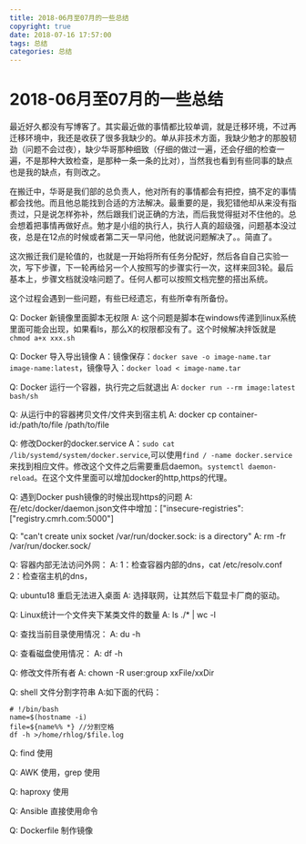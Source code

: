 ```yaml
---
title: 2018-06月至07月的一些总结
copyright: true
date: 2018-07-16 17:57:00
tags: 总结
categories: 总结
---
```


# 2018-06月至07月的一些总结

最近好久都没有写博客了。其实最近做的事情都比较单调，就是迁移环境，不过再迁移环境中，我还是收获了很多我缺少的。单从非技术方面，我缺少勉才的那股韧劲（问题不会过夜），缺少华哥那种细致（仔细的做过一遍，还会仔细的检查一遍，不是那种大致检查，是那种一条一条的比对），当然我也看到有些同事的缺点也是我的缺点，有则改之。

在搬迁中，华哥是我们部的总负责人，他对所有的事情都会有把控，搞不定的事情都会找他。而且他总能找到合适的方法解决。最重要的是，我犯错他却从来没有指责过，只是说怎样弥补，然后跟我们说正确的方法，而后我觉得挺对不住他的。总会想着把事情再做好点。勉才是小组的执行人，执行人真的超级强，问题基本没过夜，总是在12点的时候或者第二天一早问他，他就说问题解决了。。简直了。

这次搬迁我们是轮值的，也就是一开始将所有任务分配好，然后各自自己实验一次，写下步骤，下一轮再给另一个人按照写的步骤实行一次，这样来回3轮。最后基本上，步骤文档就没啥问题了。任何人都可以按照文档完整的搭出系统。
<!--more-->
这个过程会遇到一些问题，有些已经遗忘，有些所幸有所备份。

Q: Docker 新镜像里面脚本无权限
A: 这个问题是脚本在windows传递到linux系统里面可能会出现，如果看ls，那么X的权限都没有了。这个时候解决拌饭就是`chmod a+x xxx.sh`

Q: Docker 导入导出镜像
A：镜像保存：`docker save -o image-name.tar image-name:latest`，镜像导入：`docker load < image-name.tar`

Q: Docker 运行一个容器，执行完之后就退出
A: `docker run --rm image:latest bash/sh`

Q: 从运行中的容器拷贝文件/文件夹到宿主机
A: docker cp container-id:/path/to/file /path/to/file

Q: 修改Docker的docker.service
A：`sudo cat /lib/systemd/system/docker.service`,可以使用`find / -name docker.service`来找到相应文件。修改这个文件之后需要重启daemon。`systemctl daemon-reload`。在这个文件里面可以增加docker的http,https的代理。

Q: 遇到Docker push镜像的时候出现https的问题
A: 在/etc/docker/daemon.json文件中增加：["insecure-registries":["registry.cmrh.com:5000"]

Q: "can't create unix socket /var/run/docker.sock: is a directory"
A: rm -fr  /var/run/docker.sock/

Q: 容器内部无法访问外网：
A:  1：检查容器内部的dns，cat /etc/resolv.conf
    2：检查宿主机的dns，

Q: ubuntu18 重启无法进入桌面
A: 选择联网，让其然后下载显卡厂商的驱动。

Q: Linux统计一个文件夹下某类文件的数量
A: ls ./* | wc -l

Q: 查找当前目录使用情况：
A: du -h

Q: 查看磁盘使用情况：
A: df -h

Q: 修改文件所有者
A: chown -R user:group xxFile/xxDir

Q: shell 文件分割字符串
A:如下面的代码：

```shell
# !/bin/bash
name=$(hostname -i)
file=${name%% *} //分割空格
df -h >/home/rhlog/$file.log
```

Q: find 使用

Q: AWK 使用，grep 使用

Q: haproxy 使用

Q: Ansible 直接使用命令

Q: Dockerfile 制作镜像